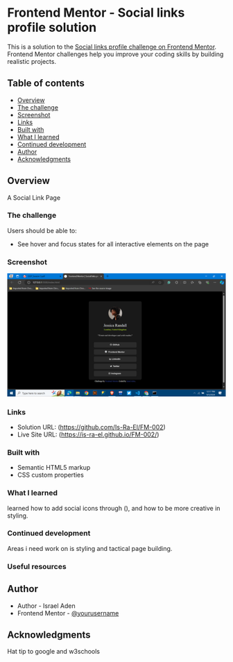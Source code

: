 # Frontend Mentor - Social links profile solution

This is a solution to the [Social links profile challenge on Frontend Mentor](https://www.frontendmentor.io/challenges/social-links-profile-UG32l9m6dQ). Frontend Mentor challenges help you improve your coding skills by building realistic projects. 

## Table of contents

  - [Overview](#overview)
  - [The challenge](#the-challenge)
  - [Screenshot](#screenshot)
  - [Links](#links)
  - [Built with](#built-with)
  - [What I learned](#what-i-learned)
  - [Continued development](#continued-development)
  - [Author](#author)
  - [Acknowledgments](#acknowledgments)


## Overview
A Social Link Page

### The challenge

Users should be able to:

- See hover and focus states for all interactive elements on the page

### Screenshot

![](./Screenshot/socials.png)


### Links

- Solution URL: (https://github.com/Is-Ra-El/FM-002)
- Live Site URL: (https://is-ra-el.github.io/FM-002/)


### Built with

- Semantic HTML5 markup
- CSS custom properties

### What I learned
learned how to add social icons through (<link rel="stylesheet" href="https://cdnjs.cloudflare.com/ajax/libs/font-awesome/4.7.0/css/font-awesome.min.css">),
and how to be more creative in styling.

### Continued development
Areas i need work on is styling and tactical page building.
### Useful resources


## Author

- Author - Israel Aden
- Frontend Mentor - [@yourusername](https://www.frontendmentor.io/profile/Is-Ra-El)


## Acknowledgments

Hat tip to google and w3schools